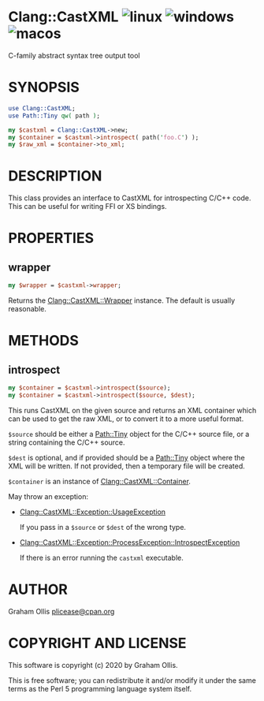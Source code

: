 # Clang::CastXML ![linux](https://github.com/PerlFFI/Clang-CastXML/workflows/linux/badge.svg) ![windows](https://github.com/PerlFFI/Clang-CastXML/workflows/windows/badge.svg) ![macos](https://github.com/PerlFFI/Clang-CastXML/workflows/macos/badge.svg)

C-family abstract syntax tree output tool

# SYNOPSIS

```perl
use Clang::CastXML;
use Path::Tiny qw( path );

my $castxml = Clang::CastXML->new;
my $container = $castxml->introspect( path('foo.C') );
my $raw_xml = $container->to_xml;
```

# DESCRIPTION

This class provides an interface to CastXML for introspecting C/C++ code.
This can be useful for writing FFI or XS bindings.

# PROPERTIES

## wrapper

```perl
my $wrapper = $castxml->wrapper;
```

Returns the [Clang::CastXML::Wrapper](https://metacpan.org/pod/Clang::CastXML::Wrapper) instance.  The default is usually reasonable.

# METHODS

## introspect

```perl
my $container = $castxml->introspect($source);
my $container = $castxml->introspect($source, $dest);
```

This runs CastXML on the given source and returns an XML container which can be used
to get the raw XML, or to convert it to a more useful format.

`$source` should be either a [Path::Tiny](https://metacpan.org/pod/Path::Tiny) object for the C/C++ source file, or
a string containing the C/C++ source.

`$dest` is optional, and if provided should be a [Path::Tiny](https://metacpan.org/pod/Path::Tiny) object where the
XML will be written.  If not provided, then a temporary file will be created.

`$container` is an instance of [Clang::CastXML::Container](https://metacpan.org/pod/Clang::CastXML::Container).

May throw an exception:

- [Clang::CastXML::Exception::UsageException](https://metacpan.org/pod/Clang::CastXML::Exception::UsageException)

    If you pass in a `$source` or `$dest` of the wrong type.

- [Clang::CastXML::Exception::ProcessException::IntrospectException](https://metacpan.org/pod/Clang::CastXML::Exception::ProcessException::IntrospectException)

    If there is an error running the `castxml` executable.

# AUTHOR

Graham Ollis <plicease@cpan.org>

# COPYRIGHT AND LICENSE

This software is copyright (c) 2020 by Graham Ollis.

This is free software; you can redistribute it and/or modify it under
the same terms as the Perl 5 programming language system itself.
